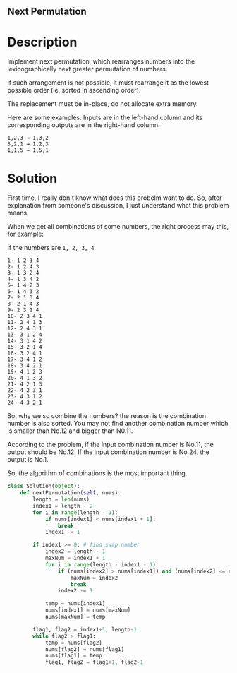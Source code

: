 Next Permutation
---

# Description

Implement next permutation, which rearranges numbers into the lexicographically next greater permutation of numbers.

If such arrangement is not possible, it must rearrange it as the lowest possible order (ie, sorted in ascending order).

The replacement must be in-place, do not allocate extra memory.

Here are some examples. Inputs are in the left-hand column and its corresponding outputs are in the right-hand column.

```
1,2,3 → 1,3,2
3,2,1 → 1,2,3
1,1,5 → 1,5,1
```

# Solution

First time, I really don't know what does this probelm want to do. So, after explanation from someone's discussion, I just understand what this problem means.

When we get all combinations of some numbers, the right process may this, for example:

If the numbers are `1, 2, 3, 4`

```
1- 1 2 3 4
2- 1 2 4 3
3- 1 3 2 4
4- 1 3 4 2
5- 1 4 2 3
6- 1 4 3 2
7- 2 1 3 4
8- 2 1 4 3
9- 2 3 1 4
10- 2 3 4 1
11- 2 4 1 3
12- 2 4 3 1
13- 3 1 2 4
14- 3 1 4 2
15- 3 2 1 4
16- 3 2 4 1
17- 3 4 1 2
18- 3 4 2 1
19- 4 1 2 3
20- 4 1 3 2
21- 4 2 1 3
22- 4 2 3 1
23- 4 3 1 2
24- 4 3 2 1
```

So, why we so combine the numbers? the reason is the combination number is also sorted. You may not find another combination number which is smaller than No.12 and bigger than N0.11.

According to the problem, if the input combination number is No.11, the output should be No.12. If the input combination number is No.24, the output is No.1.

So, the algorithm of combinations is the most important thing.

``` python
class Solution(object):
    def nextPermutation(self, nums):
        length = len(nums)
        index1 = length - 2
        for i in range(length - 1):
            if nums[index1] < nums[index1 + 1]:
                break
            index1 -= 1

        if index1 >= 0: # find swap number
            index2 = length - 1
            maxNum = index1 + 1
            for i in range(length - index1 - 1):
                if (nums[index2] > nums[index1]) and (nums[index2] <= nums[index1 + 1]):
                    maxNum = index2
                    break
                index2 -= 1

            temp = nums[index1]
            nums[index1] = nums[maxNum]
            nums[maxNum] = temp

        flag1, flag2 = index1+1, length-1
        while flag2 > flag1:
            temp = nums[flag2]
            nums[flag2] = nums[flag1]
            nums[flag1] = temp
            flag1, flag2 = flag1+1, flag2-1
```
